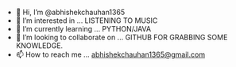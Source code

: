- 👋 Hi, I’m @abhishekchauhan1365
- 👀 I’m interested in ... LISTENING TO MUSIC
- 🌱 I’m currently learning ... PYTHON/JAVA
- 💞️ I’m looking to collaborate on ... GITHUB FOR GRABBING SOME KNOWLEDGE.
- 📫 How to reach me ... abhishekchauhan1365@gmail.com

<!---
abhishekchauhan1365/abhishekchauhan1365 is a ✨ special ✨ repository because its `README.md` (this file) appears on your GitHub profile.
You can click the Preview link to take a look at your changes.
--->
